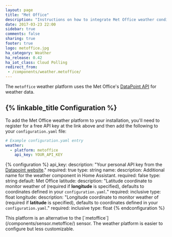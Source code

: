 ```yaml
---
layout: page
title: "Met Office"
description: "Instructions on how to integrate Met Office weather conditions into Home Assistant."
date: 2017-03-23 22:00
sidebar: true
comments: false
sharing: true
footer: true
logo: metoffice.jpg
ha_category: Weather
ha_release: 0.42
ha_iot_class: Cloud Polling
redirect_from:
 - /components/weather.metoffice/
---
```


The `metoffice` weather platform uses the Met Office's [DataPoint API](http://www.metoffice.gov.uk/datapoint) for weather data.

## {% linkable_title Configuration %}

To add the Met Office weather platform to your installation, you'll need to register for a free API key at the link above and then add the following to your `configuration.yaml` file:

```yaml
# Example configuration.yaml entry
weather:
  - platform: metoffice
    api_key: YOUR_API_KEY
```

{% configuration %}
api_key:
  description: "Your personal API key from the [Datapoint website](http://www.metoffice.gov.uk/datapoint)."
  required: true
  type: string
name:
  description: Additional name for the weather component in Home Assistant.
  required: false
  type: string
  default: Met Office
latitude:
  description: "Latitude coordinate to monitor weather of (required if **longitude** is specified), defaults to coordinates defined in your `configuration.yaml`."
  required: inclusive
  type: float
longitude:
  description: "Longitude coordinate to monitor weather of (required if **latitude** is specified), defaults to coordinates defined in your `configuration.yaml`."
  required: inclusive
  type: float
{% endconfiguration %}

<p class='note'>
This platform is an alternative to the [`metoffice`](/components/sensor.metoffice/) sensor.
The weather platform is easier to configure but less customizable.
</p>
